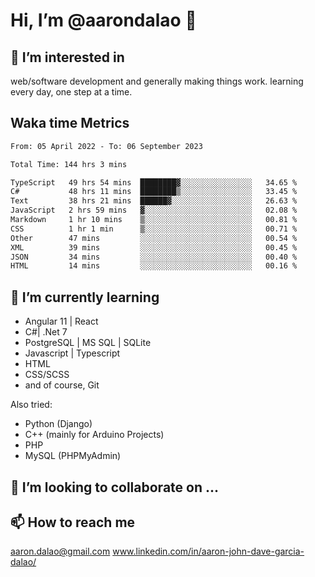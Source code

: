 # __Hi, I’m @aarondalao__ 👋 
## 👀 I’m interested in 
web/software development and generally making things work.
learning every day, one step at a time. 

## Waka time Metrics
<!--START_SECTION:waka-->

```txt
From: 05 April 2022 - To: 06 September 2023

Total Time: 144 hrs 3 mins

TypeScript   49 hrs 54 mins  ████████▓░░░░░░░░░░░░░░░░   34.65 %
C#           48 hrs 11 mins  ████████▒░░░░░░░░░░░░░░░░   33.45 %
Text         38 hrs 21 mins  ██████▓░░░░░░░░░░░░░░░░░░   26.63 %
JavaScript   2 hrs 59 mins   ▓░░░░░░░░░░░░░░░░░░░░░░░░   02.08 %
Markdown     1 hr 10 mins    ▒░░░░░░░░░░░░░░░░░░░░░░░░   00.81 %
CSS          1 hr 1 min      ▒░░░░░░░░░░░░░░░░░░░░░░░░   00.71 %
Other        47 mins         ░░░░░░░░░░░░░░░░░░░░░░░░░   00.54 %
XML          39 mins         ░░░░░░░░░░░░░░░░░░░░░░░░░   00.45 %
JSON         34 mins         ░░░░░░░░░░░░░░░░░░░░░░░░░   00.40 %
HTML         14 mins         ░░░░░░░░░░░░░░░░░░░░░░░░░   00.16 %
```

<!--END_SECTION:waka-->

## 🌱 I’m currently learning 

- Angular 11 | React 
- C#| .Net 7
- PostgreSQL | MS SQL | SQLite
- Javascript | Typescript
- HTML 
- CSS/SCSS
- and of course, Git 


Also tried:
- Python (Django)
- C++ (mainly for Arduino Projects)
- PHP
- MySQL (PHPMyAdmin)


## 💞️ I’m looking to collaborate on ...

## 📫 How to reach me 
aaron.dalao@gmail.com
www.linkedin.com/in/aaron-john-dave-garcia-dalao/

<!---
aarondalao/aarondalao is a ✨ special ✨ repository because its `README.md` (this file) appears on your GitHub profile.
You can click the Preview link to take a look at your changes.
--->
